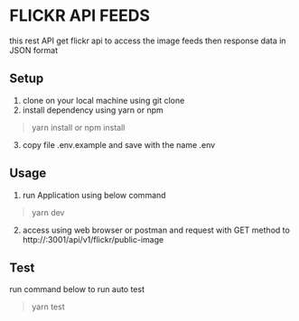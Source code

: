 # FLICKR API FEEDS
this rest API get flickr api to access the image feeds then response data in JSON format
## Setup
 1. clone on your local machine using git clone
 2. install dependency using yarn or npm 

> yarn install
or
> npm install

 3. copy file .env.example and save with the name .env

## Usage

 1. run Application using below command

> yarn dev

 2. access using web browser or postman and request with GET method to http://<localhost>:3001/api/v1/flickr/public-image

## Test
run command below to run auto test

> yarn test
